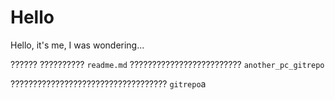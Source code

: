 <!-- in readme.md file -->
# Hello
Hello, it's me, I was wondering...

?????? ?????????? `readme.md` ????????????????????????? `another_pc_gitrepo`

??????????????????????????????????? `gitrepo`a